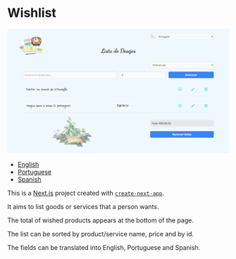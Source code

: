 # Wishlist

![Banner](./public/banner.png)

- [English](README.md)
- [Portuguese](README.pt.md)
- [Spanish](README.es.md)

This is a [Next.js](https://nextjs.org/) project created with [`create-next-app`](https://github.com/vercel/next.js/tree/canary/packages/create-next-app).

It aims to list goods or services that a person wants.

The total of wished products appears at the bottom of the page.

The list can be sorted by product/service name, price and by id.

The fields can be translated into English, Portuguese and Spanish.
